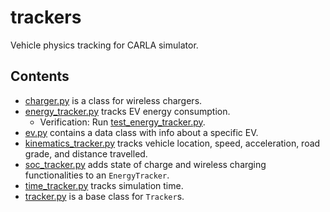 # trackers
Vehicle physics tracking for CARLA simulator.


## Contents
- [charger.py](./charger.py) is a class for wireless chargers.
- [energy_tracker.py](./energy_tracker.py) tracks EV energy consumption.
    - Verification: Run [test_energy_tracker.py](../../tests/test_energy_tracker.py).
- [ev.py](./ev.py) contains a data class with info about a specific EV.
- [kinematics_tracker.py](./kinematics_tracker.py) tracks vehicle location, speed, acceleration, road grade, and distance travelled.
- [soc_tracker.py](./soc_tracker.py) adds state of charge and wireless charging functionalities to an `EnergyTracker`. 
- [time_tracker.py](./time_tracker.py) tracks simulation time.
- [tracker.py](./tracker.py) is a base class for `Tracker`s. 
